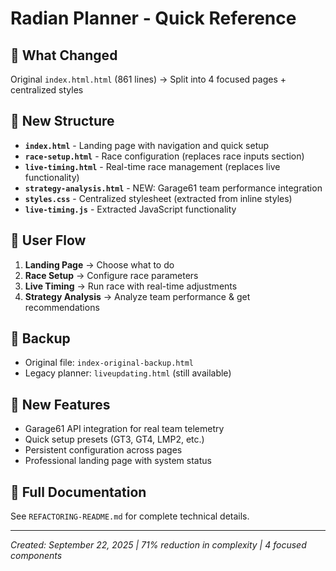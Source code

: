 # Radian Planner - Quick Reference

## 🎯 What Changed
Original `index.html.html` (861 lines) → Split into 4 focused pages + centralized styles

## 📁 New Structure
- **`index.html`** - Landing page with navigation and quick setup
- **`race-setup.html`** - Race configuration (replaces race inputs section)  
- **`live-timing.html`** - Real-time race management (replaces live functionality)
- **`strategy-analysis.html`** - NEW: Garage61 team performance integration
- **`styles.css`** - Centralized stylesheet (extracted from inline styles)
- **`live-timing.js`** - Extracted JavaScript functionality

## 🔄 User Flow
1. **Landing Page** → Choose what to do
2. **Race Setup** → Configure race parameters  
3. **Live Timing** → Run race with real-time adjustments
4. **Strategy Analysis** → Analyze team performance & get recommendations

## 💾 Backup
- Original file: `index-original-backup.html` 
- Legacy planner: `liveupdating.html` (still available)

## 🚀 New Features
- Garage61 API integration for real team telemetry
- Quick setup presets (GT3, GT4, LMP2, etc.)
- Persistent configuration across pages
- Professional landing page with system status

## 📖 Full Documentation
See `REFACTORING-README.md` for complete technical details.

---
*Created: September 22, 2025 | 71% reduction in complexity | 4 focused components*
